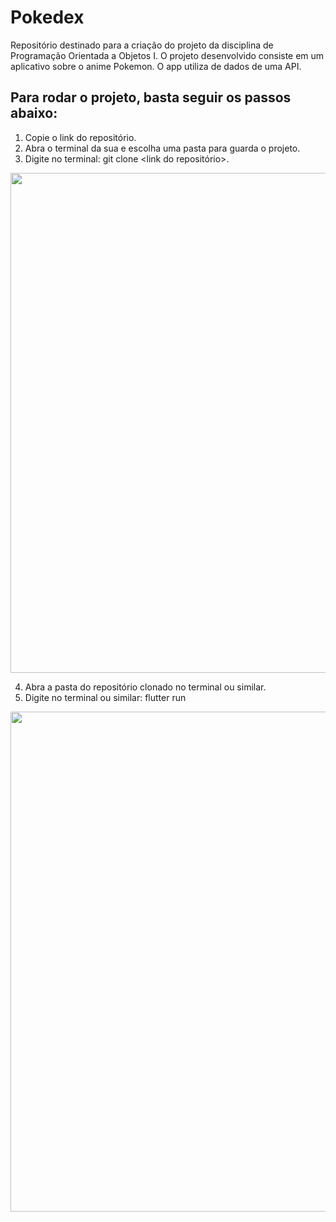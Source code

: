 # Pokedex

Repositório destinado para a criação do projeto da disciplina de Programação Orientada a Objetos I. O projeto desenvolvido consiste em um aplicativo sobre o anime Pokemon. O app utiliza de dados de uma API.

## Para rodar o projeto, basta seguir os passos abaixo: 

1. Copie o link do repositório.
2. Abra o terminal da sua e escolha uma pasta para guarda o projeto.
3. Digite no terminal: git clone <link do repositório>.

<div align="center">
<img src="https://github.com/melquetrindade/Projetos_Flutter/assets/111925696/68f4b49c-e7fb-4bfe-ab68-32863f59fbfd" width="800px" heigth="300" />
</div>

4. Abra a pasta do repositório clonado no terminal ou similar.
5. Digite no terminal ou similar: flutter run

<div align="center">
<img src="https://github.com/melquetrindade/Projetos_Flutter/assets/111925696/68f4b49c-e7fb-4bfe-ab68-32863f59fbfd" width="800px" heigth="300" />
</div>
